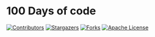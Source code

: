 # 100 Days of code

<!-- PROJECT SHIELDS -->
<!--
*** I'm using markdown "reference style" links for readability.
*** Reference links are enclosed in brackets [ ] instead of parentheses ( ).
*** See the bottom of this document for the declaration of the reference variables
*** for contributors-url, forks-url, etc. This is an optional, concise syntax you may use.
*** https://www.markdownguide.org/basic-syntax/#reference-style-links
-->
[![Contributors][contributors-shield]][contributors-url]
[![Stargazers][stars-shield]][stars-url]
[![Forks][forks-shield]][forks-url]
[![Apache License][license-shield]][license-url]

<!-- MARKDOWN LINKS & IMAGES -->

[contributors-shield]: https://img.shields.io/github/contributors/nhutnamhcmus/100-Days-Of-Code?style=flat-square
[contributors-url]: https://github.com/nhutnamhcmus/100-Days-Of-Code/graphs/contributors

[forks-shield]: https://img.shields.io/github/forks/nhutnamhcmus/100-Days-Of-Code?style=flat-square
[forks-url]: https://github.com/nhutnamhcmus/100-Days-Of-Code/network/members

[stars-shield]: https://img.shields.io/github/stars/nhutnamhcmus/100-Days-Of-Code?style=flat-square
[stars-url]: https://github.com/nhutnamhcmus/100-Days-Of-Code/stargazers

[license-shield]: https://img.shields.io/github/license/nhutnamhcmus/100-Days-Of-Code?style=flat-square
[license-url]: https://github.com/nhutnamhcmus/100-Days-Of-Code/blob/master/LICENSE

